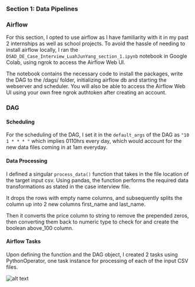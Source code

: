 ### Section 1: Data Pipelines

### Airflow

For this section, I opted to use airflow as I have familiarity with it in my past 2 internships as well as school projects. To avoid the hassle of needing to install airflow locally, I ran the `DSAD_DE_Case_Interview_LuahJunYang_section_1.ipynb` notebook in Google Colab, using ngrok to access the Airflow Web UI.

The notebook contains the necessary code to install the packages, write the DAG to the /dags/ folder, initializing airflow db and starting the webserver and scheduler. You will also be able to access the Airflow Web UI using your own free ngrok authtoken after creating an account.

### DAG
#### Scheduling
For the scheduling of the DAG, I set it in the `default_args` of the DAG as `"10 1 * * * "` which implies 0110hrs every day, which would account for the new data files coming in at 1am everyday.

#### Data Processing
I defined a singular `process_data()` function that takes in the file location of the target input csv. Using pandas, the function performs the required data transformations as stated in the case interview file.

It drops the rows with empty name columns, and subsequently splits the column up into 2 new columns first_name and last_name.

Then it converts the price column to string to remove the prepended zeros, then converting them back to numeric type to check for and create the boolean above_100 column.

#### Airflow Tasks

Upon defining the function and the DAG object, I created 2 tasks using PythonOperator, one task instance for processing of each of the input CSV files.

![alt text](image.png)
